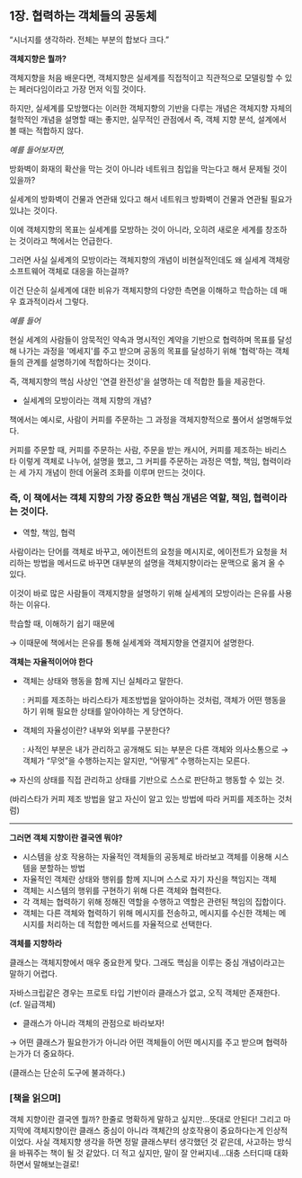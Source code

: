 ## 1장. 협력하는 객체들의 공동체

“시너지를 생각하라. 전체는 부분의 합보다 크다.”

**객체지향은 뭘까?**

객체지향을 처음 배운다면, 객체지향은 실세계를 직접적이고 직관적으로 모델링할 수 있는 페러다임이라고 가장 먼저 익힐 것이다.

하지만, 실세계를 모방했다는 이러한 객체지향의 기반을 다루는 개념은 객체지향 자체의 철학적인 개념을 설명할 때는 좋지만, 실무적인 관점에서 즉, 객체 지향 분석, 설계에서 볼 때는 적합하지 않다.

*예를 들어보자면,*

방화벽이 화재의 확산을 막는 것이 아니라 네트워크 침입을 막는다고 해서 문제될 것이 있을까?

실세계의 방화벽이 건물과 연관돼 있다고 해서 네트워크 방화벽이 건물과 연관될 필요가 있냐는 것이다.

이에 객체지향의 목표는 실세계를 모방하는 것이 아니라, 오히려 새로운 세계를 창조하는 것이라고 책에서는 언급한다.

그러면 사실 실세계의 모방이라는 객체지향의 개념이 비현실적인데도 왜 실세계 객체랑 소프트웨어 객체로 대응을 하는걸까?

이건 단순히 실세계에 대한 비유가 객체지향의 다양한 측면을 이해하고 학습하는 데 매우 효과적이라서 그렇다.

*예를 들어*

현실 세계의 사람들이 암묵적인 약속과 명시적인 계약을 기반으로 협력하며 목표를 달성해 나가는 과정을 '메세지'를 주고 받으며 공동의 목표를 달성하기 위해 '협력'하는 객체들의 관계를 설명하기에 적합하다는 것이다.

즉, 객체지향의 핵심 사상인 '연결 완전성'을 설명하는 데 적합한 틀을 제공한다.

- 실세계의 모방이라는 객체 지향의 개념?

책에서는 예시로, 사람이 커피를 주문하는 그 과정을 객체지향적으로 풀어서 설명해두었다.

커피를 주문할 때, 커피를 주문하는 사람, 주문을 받는 캐시어, 커피를 제조하는 바리스타 이렇게 객체로 나누어, 설명을 했고, 그 커피를 주문하는 과정은 역할, 책임, 협력이라는 세 가지 개념이 한데 어울려 조화를 이루며 만드는 것이다.

### **즉, 이 책에서는 객체 지향의 가장 중요한 핵심 개념은 역할, 책임, 협력이라는 것이다.**

- 역할, 책임, 협력

사람이라는 단어를 객체로 바꾸고, 에이전트의 요청을 메시지로, 에이전트가 요청을 처리하는 방법을 메서드로 바꾸면 대부분의 설명을 객체지향이라는 문맥으로 옮겨 올 수 있다.

이것이 바로 많은 사람들이 객제지향을 설명하기 위해 실세계의 모방이라는 은유를 사용하는 이유다.

학습할 때, 이해하기 쉽기 때문에

→ 이때문에 책에서는 은유를 통해 실세계와 객체지향을 연결지어 설명한다.

**객체는 자율적이어야 한다**

- 객체는 상태와 행동을 함께 지닌 실체라고 말한다.
    
    : 커피를 제조하는 바리스타가 제조방법을 알아야하는 것처럼, 객체가 어떤 행동을 하기 위해 필요한 상태를 알아야하는 게 당연하다. 
    
- 객체의 자율성이란? 내부와 외부를 구분한다?
    
    : 사적인 부분은 내가 관리하고 공개해도 되는 부분은 다른 객체와 의사소통으로 → 객체가 “무엇”을 수행하는지는 알지만, “어떻게” 수행하는지는 모른다. 
    

⇒ 자신의 상태를 직접 관리하고 상태를 기반으로 스스로 판단하고 행동할 수 있는 것.

(바리스타가 커피 제조 방법을 알고 자신이 알고 있는 방법에 따라 커피를 제조하는 것처럼)

---

**그러면 객체 지향이란 결국엔 뭐야?**

- 시스템을 상호 작용하는 자율적인 객체들의 공동체로 바라보고 객체를 이용해 시스템을 분할하는 방법
- 자율적인 객체란 상태와 행위를 함께 지니며 스스로 자기 자신을 책임지는 객체
- 객체는 시스템의 행위를 구현하기 위해 다른 객체와 협력한다.
- 각 객체는 협력하기 위해 정해진 역할을 수행하고 역할은 관련된 책임의 집합이다.
- 객체는 다른 객체와 협력하기 위해 메시지를 전송하고, 메시지를 수신한 객체는 메시지를 처리하는 데 적합한 메서드를 자율적으로 선택한다.

**객체를 지향하라**

클래스는 객체지향에서 매우 중요한게 맞다. 그래도 핵심을 이루는 중심 개념이라고는 말하기 어렵다. 

자바스크립같은 경우는 프로토 타입 기반이라 클래스가 없고, 오직 객체만 존재한다. (cf. 일급객체) 

- 클래스가 아니라 객체의 관점으로 바라보자!

→ 어떤 클래스가 필요한가가 아니라 어떤 객체들이 어떤 메시지를 주고 받으며 협력하는가가 더 중요하다.

(클래스는 단순히 도구에 불과하다.)

### [책을 읽으며]

객체 지향이란 결국엔 뭘까? 한줄로 명확하게 말하고 싶지만…뜻대로 안된다! 그리고 마지막에 객체지향이란 클래스 중심이 아니라 객체간의 상호작용이 중요하다는게 인상적이었다. 사실 객체지향 생각을 하면 정말 클래스부터 생각했던 것 같은데, 사고하는 방식을 바꿔주는 책이 될 것 같았다. 더 적고 싶지만, 말이 잘 안써지네…대충 스터디때 대화하면서 말해보는걸로!